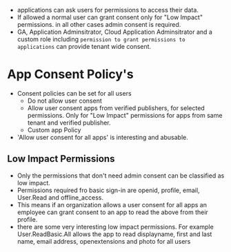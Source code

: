 - applications can ask users for permissions to access their data. 
- If allowed a normal user can grant consent only for "Low Impact" permissions. in all other cases admin consent is required. 
- GA, Application Adminsitrator, Cloud Application Adminsitrator and a custom role including `permission to grant permissions to applications` can provide tenant wide consent. 

# App Consent Policy's
- Consent policies can be set for all users 
	- Do not allow user consent
	- Allow user consent apps from verified publishers, for selected permissions. Only for "Low Impact" permissions for apps from same tenant and verified publisher. 
	- Custom app Policy
- 'Allow user consent for all apps'  is interesting and abusable. 

## Low Impact Permissions 
- Only the permissions that don't need admin consent can be classified as low impact. 
- Permissions required fro basic sign-in are openid, profile, email, User.Read and offline_access.
- This means if an organization allows a user consent for all apps an employee can grant consent to an app to read the above from their profile. 
- there are some very interesting low impact permissions. For example User.ReadBasic.All allows the app to read displayname, first and last name, email address, openextensions and photo for all users